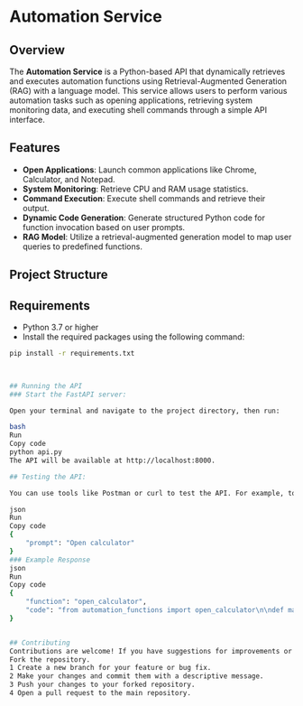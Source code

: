 # Automation Service

## Overview

The **Automation Service** is a Python-based API that dynamically retrieves and executes automation functions using Retrieval-Augmented Generation (RAG) with a language model. This service allows users to perform various automation tasks such as opening applications, retrieving system monitoring data, and executing shell commands through a simple API interface.

## Features

- **Open Applications**: Launch common applications like Chrome, Calculator, and Notepad.
- **System Monitoring**: Retrieve CPU and RAM usage statistics.
- **Command Execution**: Execute shell commands and retrieve their output.
- **Dynamic Code Generation**: Generate structured Python code for function invocation based on user prompts.
- **RAG Model**: Utilize a retrieval-augmented generation model to map user queries to predefined functions.

## Project Structure

## Requirements

- Python 3.7 or higher
- Install the required packages using the following command:

```bash
pip install -r requirements.txt

 

## Running the API
### Start the FastAPI server:

Open your terminal and navigate to the project directory, then run:

bash
Run
Copy code
python api.py
The API will be available at http://localhost:8000.

## Testing the API:

You can use tools like Postman or curl to test the API. For example, to open the calculator, send a POST request to http://localhost:8000/execute with the following JSON body:

json
Run
Copy code
{
    "prompt": "Open calculator"
}
### Example Response
json
Run
Copy code
{
    "function": "open_calculator",
    "code": "from automation_functions import open_calculator\n\ndef main():\n    try:\n        result = open_calculator()\n        print(\"Function executed successfully. Result: {result}\")\n    except Exception as e:\n        print(f\"Error executing function: {e}\")\n\nif __name__ == \"__main__\":\n    main()"
}


## Contributing
Contributions are welcome! If you have suggestions for improvements or new features, feel free to open an issue or submit a pull request. Please follow these steps:
Fork the repository.
1 Create a new branch for your feature or bug fix.
2 Make your changes and commit them with a descriptive message.
3 Push your changes to your forked repository.
4 Open a pull request to the main repository.
